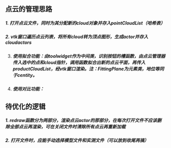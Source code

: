 ## 点云的管理思路

##### 1.	打开点云文件，同时为其分配新的cloud对象并存入*pointCloudList*（哈希表）

##### 2.	vtk窗口遍历点云列表，将所有cloud转为顶点图形，生成actor并存入cloudactors

3. ##### 使用拟合功能：由toolwidget作为中间类，识别按钮的槽函数，由点云管理器传入选中的点和cloud指针，调用函数拟合出新的点云平面，再传入productCloudList，经vtk窗口渲染。*注：FittingPlane为元素类，地位等同于centity。*

4. ##### 使用对比功能：



## 待优化的逻辑

##### 1.	redraw函数分为两部分，渲染点云actor的那部分，在每次打开文件不应该删除全部点云再渲染，可在关闭文件时清除所有点云再重新加载

##### 2.   打开文件时，应能手动选择模型文件和实测文件（可以放到收尾再搞）





